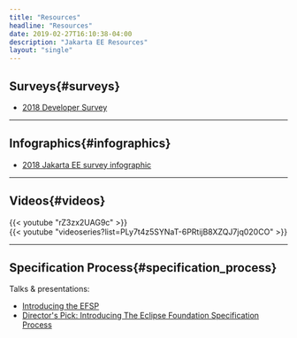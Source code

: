```yaml
---
title: "Resources"
headline: "Resources" 
date: 2019-02-27T16:10:38-04:00
description: "Jakarta EE Resources"
layout: "single"
---
```


## Surveys{#surveys}

* [2018 Developer Survey](https://jakarta.ee/documents/insights/2018-jakarta-ee-developer-survey.pdf)

<hr>

## Infographics{#infographics}

* [2018 Jakarta EE survey infographic](https://jakarta.ee/documents/insights/2018-jakarta-ee-survey-infographic.pdf)

<hr>

## Videos{#videos}

<div class="row">
  <div class="col-sm-12">{{< youtube "rZ3zx2UAG9c" >}}</div>
  <div class="col-sm-12">{{< youtube "videoseries?list=PLy7t4z5SYNaT-6PRtijB8XZQJ7jq020CO" >}}</div>
</div>

<hr>

## Specification Process{#specification_process}

Talks & presentations:

* [Introducing the EFSP](https://docs.google.com/presentation/d/1Gf8awQxHs1J13LG9dAcGc_q-YC4EtHeIc5Gjm54eDAA/edit#slide=id.g42b8515be3_0_0)
* [Director's Pick: Introducing The Eclipse Foundation Specification Process](https://www.eclipsecon.org/europe2018/sessions/directors-pick-introducing-eclipse-foundation-specification-process)
